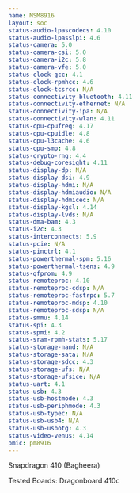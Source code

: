 ```yaml
---
name: MSM8916
layout: soc
status-audio-lpascodecs: 4.10
status-audio-lpasslpi: 4.6
status-camera: 5.0
status-camera-csi: 5.0
status-camera-i2c: 5.8
status-camera-vfe: 5.0
status-clock-gcc: 4.1
status-clock-rpmhcc: 4.6
status-clock-tcsrcc: N/A
status-connectivity-bluetooth: 4.11
status-connectivity-ethernet: N/A
status-connectivity-ipa: N/A
status-connectivity-wlan: 4.11
status-cpu-cpufreq: 4.17
status-cpu-cpuidle: 4.8
status-cpu-l3cache: 4.6
status-cpu-smp: 4.8
status-crypto-rng: 4.4
status-debug-coresight: 4.11
status-display-dp: N/A
status-display-dsi: 4.9
status-display-hdmi: N/A 
status-display-hdmiaudio: N/A
status-display-hdmicec: N/A
status-display-kgsl: 4.14
status-display-lvds: N/A
status-dma-bam: 4.3
status-i2c: 4.3
status-interconnects: 5.9
status-pcie: N/A
status-pinctrl: 4.1
status-powerthermal-spm: 5.16
status-powerthermal-tsens: 4.9
status-qfprom: 4.9
status-remoteproc: 4.10
status-remoteproc-cdsp: N/A
status-remoteproc-fastrpc: 5.7
status-remoteproc-mdsp: 4.10
status-remoteproc-sdsp: N/A
status-smmu: 4.14
status-spi: 4.3
status-spmi: 4.2
status-sram-rpmh-stats: 5.17
status-storage-nand: N/A
status-storage-sata: N/A
status-storage-sdcc: 4.3
status-storage-ufs: N/A
status-storage-ufsice: N/A
status-uart: 4.1
status-usb: 4.3
status-usb-hostmode: 4.3
status-usb-periphmode: 4.3
status-usb-typec: N/A
status-usb-usb4: N/A
status-usb-usbotg: 4.3
status-video-venus: 4.14
pmic: pm8916
---
```

Snapdragon 410 (Bagheera)

Tested Boards: Dragonboard 410c
